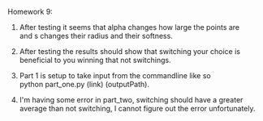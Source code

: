 Homework 9:  
1. After testing it seems that alpha changes how large the points are  
and s changes their radius and their softness.  
2. After testing the results should show that switching your choice is  
beneficial to you winning that not switchings.  

1. Part 1 is setup to take input from the commandline like so  
python part_one.py (link) (outputPath).  
2. I'm having some error in part_two, switching should have a greater  
average than not switching, I cannot figure out the error unfortunately.  

